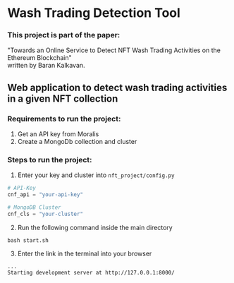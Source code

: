 # Wash Trading Detection Tool

### This project is part of the paper:  

"Towards an Online Service to Detect NFT Wash Trading Activities on the Ethereum Blockchain"  
written by Baran Kalkavan.  


## Web application to detect wash trading activities in a given NFT collection

### Requirements to run the project:
1) Get an API key from Moralis
2) Create a MongoDb collection and cluster

### Steps to run the project:

1) Enter your key and cluster into `nft_project/config.py`

```py
# API-Key
cnf_api = "your-api-key"

# MongoDB Cluster
cnf_cls = "your-cluster"
```

2) Run the following command inside the main directory

```
bash start.sh
```

3) Enter the link in the terminal into your browser

```
...
Starting development server at http://127.0.0.1:8000/
```
